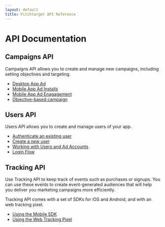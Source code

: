 ```yaml
---
layout: default
title: Pitchtarget API Reference
---
```


# API Documentation

## Campaigns API
Campaigns API allows you to create and manage new campaigns, including setting objectives and targeting.

* [Desktop App Ad](campaigns/desktop_app_ad.html)
* [Mobile App Ad Installs](campaigns/mobile_app_installs.html)
* [Mobile App Ad Enagagement](campaigns/mobile_app_engagement.html)
* [Objective-based campaign](campaigns/objective_campaign.html)

## Users API
Users API allows you to create and manage users of your app.

* [Authenticate an existing user](users/authenticate.html)
* [Create a new user](users/create.html)
* [Working with Users and Ad Accounts](users/working_with_adaccounts.html)
* [Login Flow](users/login_flow.html)

## Tracking API
Use Tracking API to keep track of events such as purchases or signups. You can use these events to create event-generated audiences that will help you deliver you marketing campaigns more efficiently.

Tracking API comes with a set of SDKs for iOS and Android, and with an web tracking pixel.

* [Using the Mobile SDK](tracking/mobile.html)
* [Using the Web Tracking Pixel](tracking/web.html)

